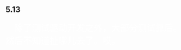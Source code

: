 ## 5.13


<font face="楷体" size=5 color="white">
&emsp;除了测试驱动开发之外，大部分测试靠后。</br>
然后不知道扯哪儿去了。哎。
</font>
